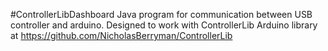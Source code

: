 #ControllerLibDashboard
Java program for communication between USB controller and arduino. Designed to work with ControllerLib Arduino library at https://github.com/NicholasBerryman/ControllerLib
